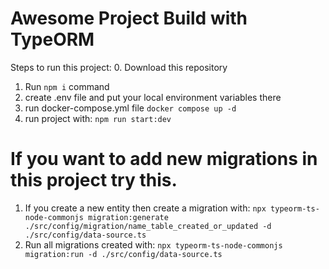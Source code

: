 # Awesome Project Build with TypeORM

Steps to run this project:
0. Download this repository
1. Run `npm i` command
2. create .env file and put your local environment variables there
3. run docker-compose.yml file ```docker compose up -d```
4. run project with: ```npm run start:dev```

# If you want to add new migrations in this project try this.
1. If you create a new entity then create a migration with: ```npx typeorm-ts-node-commonjs migration:generate ./src/config/migration/name_table_created_or_updated -d ./src/config/data-source.ts```
2. Run all migrations created with: ```npx typeorm-ts-node-commonjs migration:run -d ./src/config/data-source.ts```
